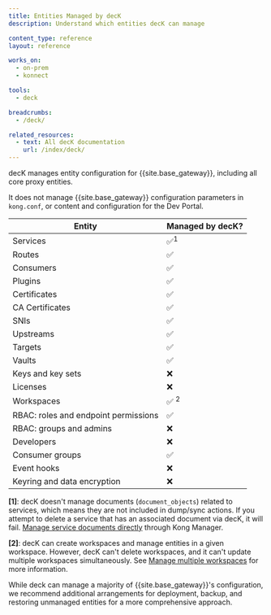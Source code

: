 ```yaml
---
title: Entities Managed by decK
description: Understand which entities decK can manage

content_type: reference
layout: reference

works_on:
  - on-prem
  - konnect

tools:
  - deck

breadcrumbs:
  - /deck/

related_resources:
  - text: All decK documentation
    url: /index/deck/
---
```


decK manages entity configuration for {{site.base_gateway}}, including all core proxy entities.

It does not manage {{site.base_gateway}} configuration parameters in `kong.conf`, or content and configuration for the Dev Portal.

| Entity                               | Managed by decK? |
| ------------------------------------ | ---------------- |
| Services                             | ✅<sup>1</sup>   |
| Routes                               | ✅               |
| Consumers                            | ✅               |
| Plugins                              | ✅               |
| Certificates                         | ✅               |
| CA Certificates                      | ✅               |
| SNIs                                 | ✅               |
| Upstreams                            | ✅               |
| Targets                              | ✅               |
| Vaults                               | ✅               |
| Keys and key sets                    | ❌               |
| Licenses                             | ❌               |
| Workspaces                           | ✅ <sup>2</sup>  |
| RBAC: roles and endpoint permissions | ✅               |
| RBAC: groups and admins              | ❌               |
| Developers                           | ❌               |
| Consumer groups                      | ✅               |
| Event hooks                          | ❌               |
| Keyring and data encryption          | ❌               |

**\[1\]**: decK doesn't manage documents (`document_objects`) related to services, which means they are not included in dump/sync actions.
If you attempt to delete a service that has an associated document via decK, it will fail.
[Manage service documents directly](/gateway/latest/kong-enterprise/dev-portal/applications/managing-applications/#add-a-document-to-your-service) through Kong Manager.

**\[2\]**: decK can create workspaces and manage entities in a given workspace.
However, decK can't delete workspaces, and it can't update multiple workspaces simultaneously.
See [Manage multiple workspaces](/deck/{{page.release}}/guides/kong-enterprise/#manage-multiple-workspaces) for more information.

While deck can manage a majority of {{site.base_gateway}}'s configuration, we recommend additional arrangements for deployment, backup, and restoring unmanaged entities for a more comprehensive approach.
